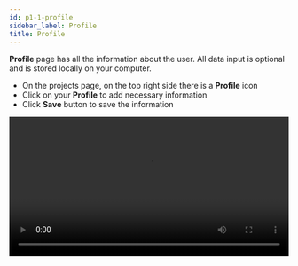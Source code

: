 ```yaml
---
id: p1-1-profile
sidebar_label: Profile
title: Profile
---
```


**Profile** page has all the information about the user. All data input is optional and is stored locally on your computer.

- On the projects page, on the top right side there is a **Profile** icon
- Click on your **Profile** to add necessary information
- Click **Save** button to save the information



<video controls src="/0.5.5/en-profile.mov" width="100%" type="video/mov"></video>